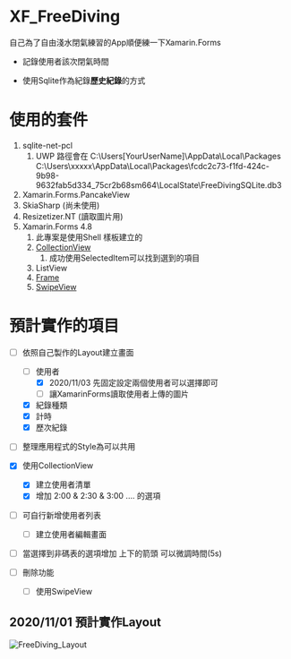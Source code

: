 # XF_FreeDiving
自己為了自由淺水閉氣練習的App順便練一下Xamarin.Forms

- 記錄使用者該次閉氣時間

- 使用Sqlite作為紀錄**歷史紀錄**的方式

  

  



# 使用的套件

1. sqlite-net-pcl
   1. UWP 路徑會在 C:\Users\[YourUserName]\AppData\Local\Packages\
      C:\Users\xxxxx\AppData\Local\Packages\fcdc2c73-f1fd-424c-9b98-9632fab5d334_75cr2b68sm664\LocalState\FreeDivingSQLite.db3
2. Xamarin.Forms.PancakeView
3. SkiaSharp (尚未使用)
4. Resizetizer.NT (讀取圖片用)
5. Xamarin.Forms 4.8
   1. 此專案是使用Shell 樣板建立的
   2. [CollectionView](https://docs.microsoft.com/zh-tw/xamarin/xamarin-forms/user-interface/collectionview/)
      1. 成功使用SelectedItem可以找到選到的項目
   3. ListView
   4. [Frame](https://devblogs.microsoft.com/xamarin/xamarinforms-4-8-gradients-brushes/)
   5. [SwipeView](https://docs.microsoft.com/zh-tw/xamarin/xamarin-forms/user-interface/swipeview)



# 預計實作的項目

- [ ] 依照自己製作的Layout建立畫面

  - [ ] 使用者
    - [x] 2020/11/03 先固定設定兩個使用者可以選擇即可
    - [ ] 讓XamarinForms讀取使用者上傳的圖片
  - [x] 紀錄種類
  - [x] 計時
  - [x] 歷次紀錄

- [ ] 整理應用程式的Style為可以共用

- [x] 使用CollectionView

  - [x] 建立使用者清單
  - [x] 增加 2:00 & 2:30 & 3:00 .... 的選項

- [ ] 可自行新增使用者列表

  - [ ] 建立使用者編輯畫面

- [ ] 當選擇到非碼表的選項增加 上下的箭頭 可以微調時間(5s)

- [ ] 刪除功能

  - [ ] 使用SwipeView

  

## 2020/11/01 預計實作Layout

![FreeDiving_Layout](https://raw.githubusercontent.com/FocacciaSyin/XF_FreeDiving/master/Layout/iPhone%20X%2C%20XS%2C%2011%20Pro%20%E2%80%93%201.png)



 
